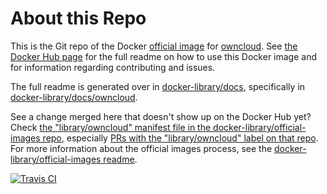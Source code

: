 # About this Repo

This is the Git repo of the Docker [official image](https://docs.docker.com/docker-hub/official_repos/) for [owncloud](https://registry.hub.docker.com/_/owncloud/). See [the Docker Hub page](https://registry.hub.docker.com/_/owncloud/) for the full readme on how to use this Docker image and for information regarding contributing and issues.

The full readme is generated over in [docker-library/docs](https://github.com/docker-library/docs), specifically in [docker-library/docs/owncloud](https://github.com/docker-library/docs/tree/master/owncloud).

See a change merged here that doesn't show up on the Docker Hub yet? Check [the "library/owncloud" manifest file in the docker-library/official-images repo](https://github.com/docker-library/official-images/blob/master/library/owncloud), especially [PRs with the "library/owncloud" label on that repo](https://github.com/docker-library/official-images/labels/library%2Fowncloud). For more information about the official images process, see the [docker-library/official-images readme](https://github.com/docker-library/official-images/blob/master/README.md).

[![Travis CI](https://img.shields.io/travis/docker-library/owncloud/master.svg)](https://travis-ci.org/docker-library/owncloud/branches)

<!-- THIS FILE IS GENERATED BY https://github.com/docker-library/docs/blob/master/generate-repo-stub-readme.sh -->
